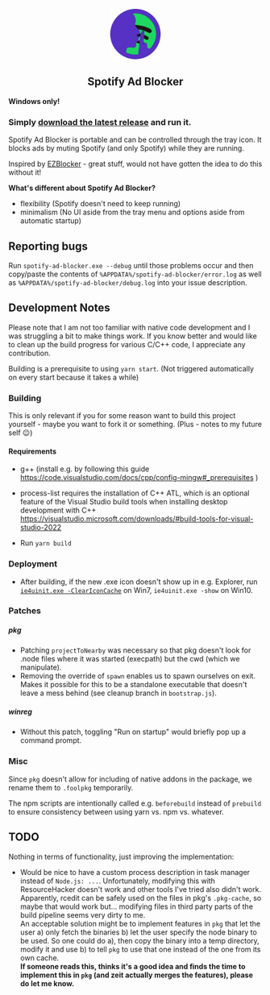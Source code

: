 <p align="center"><img src="./assets/spotify-ad-blocker.png" width="100px" /></p>
<h2 align="center">Spotify Ad Blocker</h2>

**Windows only!**

### Simply [download the latest release](https://github.com/s-h-a-d-o-w/spotify-ad-blocker/releases/latest) and run it.

Spotify Ad Blocker is portable and can be controlled through the tray icon. It blocks ads by muting Spotify 
(and only Spotify) while they are running.

Inspired by [EZBlocker](https://github.com/Xeroday/Spotify-Ad-Blocker) - great stuff, would not have gotten the idea to do this without it! 

**What's different about Spotify Ad Blocker?**

- flexibility (Spotify doesn't need to keep running)
- minimalism (No UI aside from the tray menu and options aside from automatic startup)

## Reporting bugs

Run `spotify-ad-blocker.exe --debug` until those problems occur and 
then copy/paste the contents of `%APPDATA%/spotify-ad-blocker/error.log` as well as 
`%APPDATA%/spotify-ad-blocker/debug.log` into your issue description.

## Development Notes

Please note that I am not too familiar with native code development and I was struggling a bit to make things work. If you know better and would like to clean up the build progress for various C/C++ code, I appreciate any contribution.

Building is a prerequisite to using `yarn start`. (Not triggered automatically on every start because it takes a while) 

### Building

This is only relevant if you for some reason want to build this project yourself - maybe you 
want to fork it or something. (Plus - notes to my future self :wink:) 

#### Requirements

- g++ (install e.g. by following this guide https://code.visualstudio.com/docs/cpp/config-mingw#_prerequisites )

- process-list requires the installation of C++ ATL, which is an optional feature of the Visual Studio build tools when installing desktop development with C++ https://visualstudio.microsoft.com/downloads/#build-tools-for-visual-studio-2022

- Run `yarn build`

### Deployment

- After building, if the new .exe icon doesn't show up in e.g. Explorer, run [`ie4uinit.exe -ClearIconCache`](https://superuser.com/a/499079/700677) on Win7, `ie4uinit.exe -show` on Win10.

### Patches

##### pkg

- Patching `projectToNearby` was necessary so that pkg doesn't look for .node files where it was started (execpath) but the cwd (which we manipulate).
- Removing the override of `spawn` enables us to spawn ourselves on exit. Makes it possible for this to be a standalone executable that doesn't leave a mess behind (see cleanup branch in `bootstrap.js`).

##### winreg

- Without this patch, toggling "Run on startup" would briefly pop up a command prompt.

### Misc

Since `pkg` doesn't allow for including of native addons in the package, we rename them to 
`.foolpkg` temporarily.

The npm scripts are intentionally called e.g. `beforebuild` instead of `prebuild` to ensure 
consistency between using yarn vs. npm vs. whatever.

## TODO

Nothing in terms of functionality, just improving the implementation:

- Would be nice to have a custom process description in task manager instead of `Node.js: ...`.
Unfortunately, modifying this with ResourceHacker doesn't work and other tools I've tried also didn't work.  
Apparently, rcedit can be safely used on the files in pkg's `.pkg-cache`, so maybe 
that would work but... modifying files in third party parts of the build pipeline seems very 
dirty to me.  
An acceptable solution might be to implement features in `pkg` that let the user a) only 
fetch the binaries b) let the user specify the node binary to be used. So one could do a), then copy the binary into a temp directory, modify it and use b) to tell `pkg` to use that one instead of the one from its own cache.  
**If someone reads this, thinks it's a good idea and finds the time to implement this in `pkg` (and zeit actually merges the features), please do let me know.**
